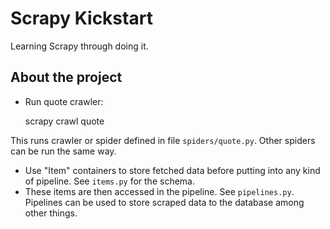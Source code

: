 # Scrapy Kickstart

Learning Scrapy through doing it.

## About the project

- Run quote crawler:

    scrapy crawl quote


This runs crawler or spider defined in file `spiders/quote.py`. Other spiders can be run the same way. 

- Use "Item" containers to store fetched data before putting into any kind of pipeline. See `items.py` for the schema.
- These items are then accessed in the pipeline. See `pipelines.py`. Pipelines can be used to store scraped data to the database among other things.
